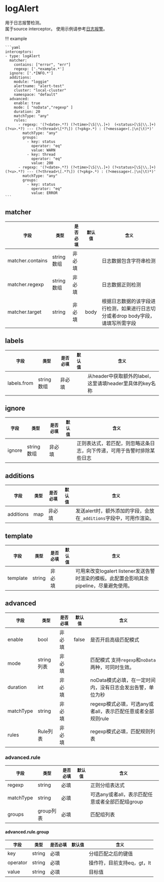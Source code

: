 # logAlert

用于日志报警检测。  
属于source interceptor。
使用示例请参考[日志报警](../../../user-guide/monitor/service-log-alarm.md)。

!!! example

    ```yaml
    interceptors:
    - type: logAlert
      matcher:
        contains: ["error", "err"]
        regexp: ['.*example.*']
      ignore: ['.*INFO.*']
      additions:
        module: "loggie"
        alertname: "alert-test"
        cluster: "local-cluster"
        namespace: "default"
      advanced:
        enable: true
        mode: [ "noData","regexp" ]
        duration: 20
        matchType: "any"
        rules:
          - regexp: '(?<date>.*?) (?<time>[\S|\\.]+)  (<status>[\S|\\.]+) (?<u>.*?) --- (?<thread>\[*?\]) (?<pkg>.*) : (?<message>(.|\n|\t)*)'
            matchType: "any"
            groups:
              - key: status
                operator: "eq"
                value: WARN
              - key: thread
                operator: "eq"
                value: 200
          - regexp: '(?<date>.*?) (?<time>[\S|\\.]+) (?<status>[\S|\\.]+) (?<u>.*?) --- (?<thread>\[.*?\]) (?<pkg>.*) : (?<message>(.|\n|\t)*)'
            matchType: "any"
            groups:
              - key: status
                operator: "eq"
                value: ERROR
    ```

## matcher

|    `字段`   |    `类型`    |  `是否必填`  |  `默认值`  |  `含义`  |
| ---------- | ----------- | ----------- | --------- | -------- |
| matcher.contains | string数组  |    非必填    |    | 日志数据包含字符串检测 |
| matcher.regexp | string数组  |    非必填    |    | 日志数据正则检测 |
| matcher.target | string  |    非必填    |  body  | 根据日志数据的该字段进行检测，如果进行日志切分或者drop body字段，请填写所需字段 |


## labels

|    `字段`   |    `类型`    |  `是否必填`  |  `默认值`  |  `含义`  |
| ---------- | ----------- | ----------- | --------- | -------- |
| labels.from | string数组  |    非必填    |    | 从header中获取额外的label，这里请填header里具体的key名称 |

## ignore

|    `字段`   |    `类型`    |  `是否必填`  |  `默认值`  |  `含义`  |
| ---------- | ----------- | ----------- | --------- | -------- |
| ignore | string数组  |    非必填    |    | 正则表达式，若匹配，则忽略这条日志，向下传递，可用于告警时排除某些日志 |

## additions

|    `字段`   |    `类型`    |  `是否必填`  |  `默认值`  |  `含义`  |
| ---------- | ----------- | ----------- | --------- | -------- |
| additions | map |    非必填    |    | 发送alert时，额外添加的字段，会放在`_additions`字段中，可用作渲染。 |

## template

|    `字段`   |    `类型`    |  `是否必填`  |  `默认值`  |  `含义`  |
| ---------- | ----------- | ----------- | --------- | -------- |
| template | string |    非必填    |    | 可用来改变logalert listener发送告警时渲染的模板。此配置会影响其余pipeline，尽量避免使用。 |


## advanced

|    `字段`   |    `类型`    |  `是否必填`  |  `默认值`  |  `含义`  |
| ---------- | ----------- | ----------- | --------- | -------- |
| enable | bool |    非必填    |  false  | 是否开启高级匹配模式 |
| mode | string列表 |    非必填    |    | 匹配模式 支持`regexp`和`noData`两种，可同时生效。 |
| duration | int |    非必填    |    | noData模式必填，在一定时间内，没有日志会发出告警，单位为秒 |
| matchType | string |    非必填    |    | regexp模式必填，可选any或者all，表示匹配任意或者全部规则rule |
| rules | Rule列表 |    非必填    |    | regexp模式必填，匹配规则列表|

### advanced.rule

|    `字段`   |    `类型`    |  `是否必填`  |  `默认值`  |  `含义`  |
| ---------- | ----------- | ----------- | --------- | -------- |
| regexp | string |    必填    |    | 正则分组表达式 |
| matchType | string |    必填    |    | 可选any或者all，表示匹配任意或者全部匹配组group |
| groups | group列表 |    必填    |    | 匹配组列表|

#### advanced.rule.group

|    `字段`   |    `类型`    |  `是否必填`  |  `默认值`  |  `含义`  |
| ---------- | ----------- | ----------- | --------- | -------- |
| key | string |    必填    |    | 分组匹配之后的键值 |
| operator | string |    必填    |    | 操作符，目前支持eq，gt，lt |
| value | string |    必填    |    | 目标值 |

